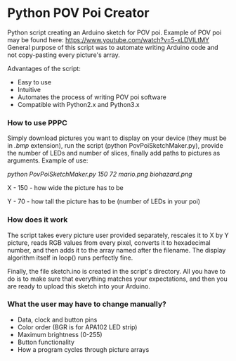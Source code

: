 # Python POV Poi Creator
Python script creating an Arduino sketch for POV poi. Example of POV poi may be found here: https://www.youtube.com/watch?v=5-xLDVILtMY
General purpose of this script was to automate writing Arduino code and not copy-pasting every picture's array.

Advantages of the script:
* Easy to use
* Intuitive
* Automates the process of writing POV poi software
* Compatible with Python2.x and Python3.x

### How to use PPPC
Simply download pictures you want to display on your device (they must be in *.bmp* extension), run the script (python PovPoiSketchMaker.py), provide the number of LEDs and number of slices, finally add paths to pictures as arguments.
Example of use:

*python PovPoiSketchMaker.py 150 72 mario.png biohazard.png*

X - 150 - how wide the picture has to be

Y - 70 - how tall the picture has to be (number of LEDs in your poi)


### How does it work

The script takes every picture user provided separately, rescales it to X by Y picture, reads RGB values from every pixel, 
converts it to hexadecimal number, and then adds it to the array named after the filename. The display algorithm itself in loop() runs perfectly fine.

Finally, the file sketch.ino is created in the script's directory. All you have to do is to make sure that everything matches your
expectations, and then you are ready to upload this sketch into your Arduino.

### What the user may have to change manually?

* Data, clock and button pins
* Color order (BGR is for APA102 LED strip)
* Maximum brightness (0-255)
* Button functionality
* How a program cycles through picture arrays
